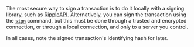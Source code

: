 The most secure way to sign a transaction is to do it locally with a signing library, such as [RippleAPI](reference-rippleapi.html). Alternatively, you can sign the transaction using the [`sign`](reference-rippled.html#sign) command, but this must be done through a trusted and encrypted connection, or through a local connection, and only to a server you control.

In all cases, note the signed transaction's identifying hash for later.
